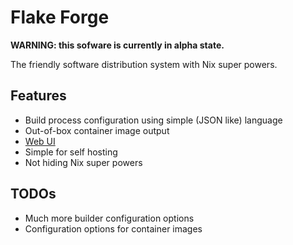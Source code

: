 # Flake Forge

**WARNING: this sofware is currently in alpha state.**

The friendly software distribution system with Nix super powers.

## Features

* Build process configuration using simple (JSON like) language
* Out-of-box container image output
* [Web UI](https://imincik.github.io/flake-forge)
* Simple for self hosting
* Not hiding Nix super powers

## TODOs

* Much more builder configuration options
* Configuration options for container images

